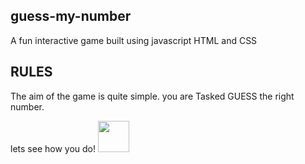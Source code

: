 ## guess-my-number

A fun interactive game built using javascript HTML and CSS

## RULES

The aim of the game is quite simple. you are Tasked GUESS the right number.

lets see how you do!
<img src= "guess-my-number.jpeg" width= "50">
